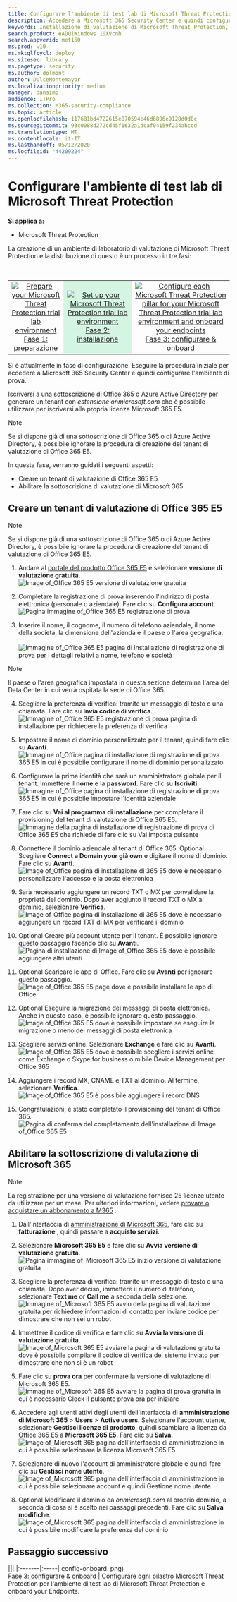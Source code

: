 ```yaml
---
title: Configurare l'ambiente di test lab di Microsoft Threat Protection
description: Accedere a Microsoft 365 Security Center e quindi configurare l'ambiente di test lab di Microsoft Threat Protection
keywords: Installazione di valutazione di Microsoft Threat Protection, provare Microsoft Threat Protection, Microsoft Threat Protection Evaluation Lab Setup
search.product: eADQiWindows 10XVcnh
search.appverid: met150
ms.prod: w10
ms.mktglfcycl: deploy
ms.sitesec: library
ms.pagetype: security
ms.author: dolmont
author: DulceMontemayor
ms.localizationpriority: medium
manager: dansimp
audience: ITPro
ms.collection: M365-security-compliance
ms.topic: article
ms.openlocfilehash: 117681bd4722615e870594e46d6896e9128d0d0c
ms.sourcegitcommit: 93c0088d272cd45f1632a1dcaf04159f234abccd
ms.translationtype: MT
ms.contentlocale: it-IT
ms.lasthandoff: 05/12/2020
ms.locfileid: "44209224"
---
```

# <a name="set-up-your-microsoft-threat-protection-trial-lab-environment"></a>Configurare l'ambiente di test lab di Microsoft Threat Protection 

**Si applica a:**
- Microsoft Threat Protection 


La creazione di un ambiente di laboratorio di valutazione di Microsoft Threat Protection e la distribuzione di questo è un processo in tre fasi:

<br>
<table border="0" width="100%" align="center">
  <tr style="text-align:center;">
    <td align="center" style="width:25%; border:0;" >
      <a href= "https://docs.microsoft.com/microsoft-365/security/mtp/prepare-mtpeval?view=o365-worldwide"> 
        <img src="../../media/prepare.png" alt="Prepare your Microsoft Threat Protection trial lab environment" title="Preparare il laboratorio di valutazione di Microsoft Threat Protection" />
      <br/>Fase 1: preparazione</a><br>
    </td>
     <td align="center"bgcolor="#d5f5e3">
      <a href="https://docs.microsoft.com/microsoft-365/security/mtp/setup-mtpeval?view=o365-worldwide">
        <img src="../../media/setup.png" alt="Set up your Microsoft Threat Protection trial lab environment" title="Configurare il laboratorio di valutazione di Microsoft Threat Protection" />
      <br/>Fase 2: installazione</a><br>
    </td>
    <td align="center">
      <a href="https://docs.microsoft.com/microsoft-365/security/mtp/config-mtpeval?view=o365-worldwide">
        <img src="../../media/config-onboard.png" alt="
Configure each Microsoft Threat Protection pillar for your Microsoft Threat Protection trial lab environment and onboard your endpoints" title="
Configurare ogni pilastro Microsoft Threat Protection per l'ambiente di test lab di Microsoft Threat Protection e onboard your Endpoints" />
      <br/>Fase 3: configurare & onboard</a><br>
</td>


  </tr>
</table>

Si è attualmente in fase di configurazione. Eseguire la procedura iniziale per accedere a Microsoft 365 Security Center e quindi configurare l'ambiente di prova.

Iscriversi a una sottoscrizione di Office 365 o Azure Active Directory per generare un tenant con *estensione onmicrosoft.com* che è possibile utilizzare per iscriversi alla propria licenza Microsoft 365 E5. 

>[!NOTE]
>Se si dispone già di una sottoscrizione di Office 365 o di Azure Active Directory, è possibile ignorare la procedura di creazione del tenant di valutazione di Office 365 E5.

In questa fase, verranno guidati i seguenti aspetti:
- Creare un tenant di valutazione di Office 365 E5
- Abilitare la sottoscrizione di valutazione di Microsoft 365


## <a name="create-an-office-365-e5-trial-tenant"></a>Creare un tenant di valutazione di Office 365 E5
>[!NOTE]
>Se si dispone già di una sottoscrizione di Office 365 o di Azure Active Directory, è possibile ignorare la procedura di creazione del tenant di valutazione di Office 365 E5.

1. Andare al [portale del prodotto Office 365 E5](https://www.microsoft.com/microsoft-365/business/office-365-enterprise-e5-business-software?activetab=pivot%3aoverviewtab) e selezionare **versione di valutazione gratuita**.
![Image of_Office 365 E5 versione di valutazione gratuita](../../media/mtp-eval-9.png) <br>
  
2. Completare la registrazione di prova inserendo l'indirizzo di posta elettronica (personale o aziendale). Fare clic su **Configura account**.
![Pagina immagine of_Office 365 E5 registrazione di prova](../../media/mtp-eval-10.png) <br> 

3. Inserire il nome, il cognome, il numero di telefono aziendale, il nome della società, la dimensione dell'azienda e il paese o l'area geografica.  
<br>![Immagine of_Office 365 E5 pagina di installazione di registrazione di prova per i dettagli relativi a nome, telefono e società](../../media/mtp-eval-11.png) <br>
>[!NOTE]
>Il paese o l'area geografica impostata in questa sezione determina l'area del Data Center in cui verrà ospitata la sede di Office 365.
  
4. Scegliere la preferenza di verifica: tramite un messaggio di testo o una chiamata. Fare clic su **Invia codice di verifica**. 
![Immagine of_Office 365 E5 registrazione di prova pagina di installazione per richiedere la preferenza di verifica](../../media/mtp-eval-12.png) <br>

5. Impostare il nome di dominio personalizzato per il tenant, quindi fare clic su **Avanti**.
<br>![Immagine of_Office pagina di installazione di registrazione di prova 365 E5 in cui è possibile configurare il nome di dominio personalizzato](../../media/mtp-eval-13.png) <br>
 
6. Configurare la prima identità che sarà un amministratore globale per il tenant. Immettere il **nome** e la **password**. Fare clic su **Iscriviti**.
![Immagine of_Office pagina di installazione di registrazione di prova 365 E5 in cui è possibile impostare l'identità aziendale](../../media/mtp-eval-14.png) <br>

7. Fare clic su **Vai al programma di installazione** per completare il provisioning del tenant di valutazione di Office 365 E5.
<br>![Immagine della pagina di installazione di registrazione di prova di Office 365 E5 che richiede di fare clic su Vai imposta pulsante](../../media/mtp-eval-15.png) <br>

8. Connettere il dominio aziendale al tenant di Office 365. Optional Scegliere **Connect a Domain your già own** e digitare il nome di dominio. Fare clic su **Avanti**.
<br>![Image of_Office pagina di installazione di 365 E5 dove è necessario personalizzare l'accesso e la posta elettronica](../../media/mtp-eval-16.png) <br>
 
9. Sarà necessario aggiungere un record TXT o MX per convalidare la proprietà del dominio. Dopo aver aggiunto il record TXT o MX al dominio, selezionare **Verifica**.
<br>![Image of_Office pagina di installazione di 365 E5 dove è necessario aggiungere un record TXT di MX per verificare il dominio](../../media/mtp-eval-17.png) <br>
 
10. Optional Creare più account utente per il tenant. È possibile ignorare questo passaggio facendo clic su **Avanti**.
![Pagina di installazione di Image of_Office 365 E5 dove è possibile aggiungere altri utenti](../../media/mtp-eval-18.png) <br>
 
11. Optional Scaricare le app di Office. Fare clic su **Avanti** per ignorare questo passaggio. 
<br>![Image of_Office 365 E5 page dove è possibile installare le app di Office](../../media/mtp-eval-19.png) <br>

12. Optional Eseguire la migrazione dei messaggi di posta elettronica. Anche in questo caso, è possibile ignorare questo passaggio.
<br>![Image of_Office 365 E5 dove è possibile impostare se eseguire la migrazione o meno dei messaggi di posta elettronica](../../media/mtp-eval-20.png) <br>
 
13. Scegliere servizi online. Selezionare **Exchange** e fare clic su **Avanti**. 
<br>![Image of_Office 365 E5 dove è possibile scegliere i servizi online come Exchange o Skype for business o mibile Device Management per Office 365](../../media/mtp-eval-21.png) <br>

14. Aggiungere i record MX, CNAME e TXT al dominio. Al termine, selezionare **Verifica**.
<br>![Image of_Office 365 E5 è possibile aggiungere i record DNS](../../media/mtp-eval-22.png) <br>
 
15. Congratulazioni, è stato completato il provisioning del tenant di Office 365.
<br>![Pagina di conferma del completamento dell'installazione di Image of_Office 365 E5](../../media/mtp-eval-23.png) <br>

## <a name="enable-microsoft-365-trial-subscription"></a>Abilitare la sottoscrizione di valutazione di Microsoft 365

>[!NOTE]
>La registrazione per una versione di valutazione fornisce 25 licenze utente da utilizzare per un mese. Per ulteriori informazioni, vedere [provare o acquistare un abbonamento a M365](https://docs.microsoft.com/microsoft-365/commerce/try-or-buy-microsoft-365?view=o365-worldwide#try-or-buy-a-microsoft-365-subscription-1) .

1. Dall'interfaccia di [amministrazione di Microsoft 365](https://admin.microsoft.com/), fare clic su **fatturazione** , quindi passare a **acquisto servizi**.

2. Selezionare **Microsoft 365 E5** e fare clic su **Avvia versione di valutazione gratuita**. 
![Pagina immagine of_Microsoft 365 E5 inizio versione di valutazione gratuita](../../media/mtp-eval-24.png) <br>

3. Scegliere la preferenza di verifica: tramite un messaggio di testo o una chiamata. Dopo aver deciso, immettere il numero di telefono, selezionare **Text me** or **Call me** a seconda della selezione.
![Immagine of_Microsoft 365 E5 avvio della pagina di valutazione gratuita per richiedere informazioni di contatto per inviare codice per dimostrare che non sei un robot](../../media/mtp-eval-25.png) <br>
 
4. Immettere il codice di verifica e fare clic su **Avvia la versione di valutazione gratuita**. 
<br>![Image of_Microsoft 365 E5 avviare la pagina di valutazione gratuita dove è possibile compilare il codice di verifica del sistema inviato per dimostrare che non si è un robot](../../media/mtp-eval-26.png) <br>

5. Fare clic su **prova ora** per confermare la versione di valutazione di Microsoft 365 E5.
<br>![Immagine of_Microsoft 365 E5 avviare la pagina di prova gratuita in cui è necessario Clock il pulsante prova ora per iniziare](../../media/mtp-eval-27.png) <br>
 
6. Accedere agli utenti attivi degli utenti dell'interfaccia di **amministrazione di Microsoft 365**  >  **Users**  >  **Active users**. Selezionare l'account utente, selezionare **Gestisci licenze di prodotto**, quindi scambiare la licenza da Office 365 E5 a **Microsoft 365 E5**. Fare clic su **Salva**.
![Image of_Microsoft 365 pagina dell'interfaccia di amministrazione in cui è possibile selezionare la licenza Microsoft 365 E5](../../media/mtp-eval-28.png) <br>
 
7. Selezionare di nuovo l'account di amministratore globale e quindi fare clic su **Gestisci nome utente**.
<br>![Image of_Microsoft 365 pagina dell'interfaccia di amministrazione in cui è possibile selezionare account e quindi Gestione nome utente](../../media/mtp-eval-29.png) <br>

8. Optional Modificare il dominio da *onmicrosoft.com* al proprio dominio, a seconda di cosa si è scelto nei passaggi precedenti. Fare clic su **Salva modifiche**.
<br>![Image of_Microsoft 365 pagina dell'interfaccia di amministrazione in cui è possibile modificare la preferenza del dominio](../../media/mtp-eval-30.png) <br>



## <a name="next-step"></a>Passaggio successivo
||| |:-------|:-----| config-onboard. png) <br>[Fase 3: configurare & onboard](config-mtpeval.md) | Configurare ogni pilastro Microsoft Threat Protection per l'ambiente di test lab di Microsoft Threat Protection e onboard your Endpoints.
